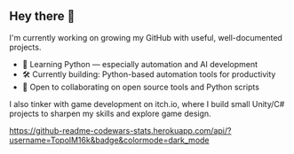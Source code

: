 ## Hey there 👋

I'm currently working on growing my GitHub with useful, well-documented projects.

- 🌱 Learning Python — especially automation and AI development
- 🛠️ Currently building: Python-based automation tools for productivity
- 🤝 Open to collaborating on open source tools and Python scripts


I also tinker with game development on itch.io, where I build small Unity/C# projects to sharpen my skills and explore game design.

https://github-readme-codewars-stats.herokuapp.com/api/?username=TopolM16k&badge&colormode=dark_mode
